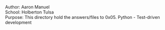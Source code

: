 Author: Aaron Manuel<br/>
School: Holberton Tulsa<br/>
Purpose: This directory hold the answers/files to 0x05. Python - Test-driven development<br/>
